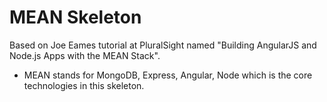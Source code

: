 MEAN Skeleton
=============

Based on Joe Eames tutorial at PluralSight named "Building AngularJS and Node.js Apps with the MEAN Stack".

* MEAN stands for MongoDB, Express, Angular, Node which is the core technologies in this skeleton.
